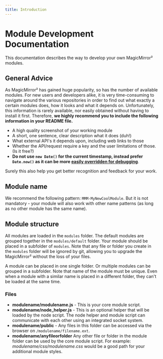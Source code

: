 ```yaml
---
title: Introduction
---
```


# Module Development Documentation

This documentation describes the way to develop your own MagicMirror² modules.

## General Advice

As MagicMirror² has gained huge popularity, so has the number of available
modules. For new users and developers alike, it is very time-consuming to
navigate around the various repositories in order to find out what exactly a
certain modules does, how it looks and what it depends on. Unfortunately, this
information is rarely available, nor easily obtained without having to install
it first. Therefore, **we highly recommend you to include the following
information in your README file.**

- A high quality screenshot of your working module
- A short, one sentence, clear description what it does (duh!)
- What external API's it depends upon, including web links to those
- Whether the API/request require a key and the user limitations of those. (Is
  it free?)
- **Do not use `new Date()` for the current timestamp, instead prefer `Date.now()`
  as it can be more [easily overridden for debugging](..\core-development\debugging.md#Date)**.

Surely this also help you get better recognition and feedback for your work.

## Module name

We recommend the following pattern: `MMM-MyNewCoolModule`. But it is not
mandatory - your module will also work with other name patterns (as long as no
other module has the same name).

## Module structure

All modules are loaded in the `modules` folder. The default modules are grouped
together in the `modules/default` folder. Your module should be placed in a
subfolder of `modules`. Note that any file or folder you create in the `modules`
folder will be ignored by git, allowing you to upgrade the MagicMirror² without
the loss of your files.

A module can be placed in one single folder. Or multiple modules can be grouped
in a subfolder. Note that name of the module must be unique. Even when a module
with a similar name is placed in a different folder, they can't be loaded at the
same time.

### Files

- **modulename/modulename.js** - This is your core module script.
- **modulename/node_helper.js** - This is an optional helper that will be loaded
  by the node script. The node helper and module script can communicate with
  each other using an integrated socket system.
- **modulename/public** - Any files in this folder can be accessed via the
  browser on `/modulename/filename.ext`.
- **modulename/anyfileorfolder** Any other file or folder in the module folder
  can be used by the core module script. For example:
  _modulename/css/modulename.css_ would be a good path for your additional
  module styles.

